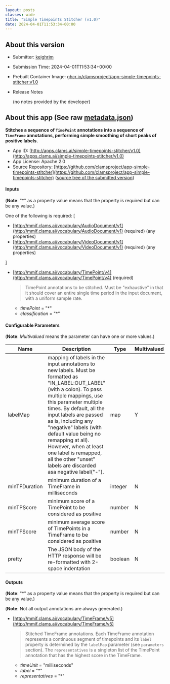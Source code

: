 ```yaml
---
layout: posts
classes: wide
title: "Simple Timepoints Stitcher (v1.0)"
date: 2024-04-01T11:53:34+00:00
---
```

## About this version

* Submitter: [keighrim](https://github.com/keighrim)
* Submission Time: 2024-04-01T11:53:34+00:00
* Prebuilt Container Image: [ghcr.io/clamsproject/app-simple-timepoints-stitcher:v1.0](https://github.com/clamsproject/app-simple-timepoints-stitcher/pkgs/container/app-simple-timepoints-stitcher/v1.0)
* Release Notes

    (no notes provided by the developer)

## About this app (See raw [metadata.json](metadata.json))

**Stitches a sequence of `TimePoint` annotations into a sequence of `TimeFrame` annotations, performing simple smoothing of short peaks of positive labels.**

* App ID: [http://apps.clams.ai/simple-timepoints-stitcher/v1.0](http://apps.clams.ai/simple-timepoints-stitcher/v1.0)
* App License: Apache 2.0
* Source Repository: [https://github.com/clamsproject/app-simple-timepoints-stitcher](https://github.com/clamsproject/app-simple-timepoints-stitcher) ([source tree of the submitted version](https://github.com/clamsproject/app-simple-timepoints-stitcher/tree/v1.0))


#### Inputs
(**Note**: "*" as a property value means that the property is required but can be any value.)

One of the following is required: [
* [http://mmif.clams.ai/vocabulary/AudioDocument/v1](http://mmif.clams.ai/vocabulary/AudioDocument/v1)  (required)
(any properties)
* [http://mmif.clams.ai/vocabulary/VideoDocument/v1](http://mmif.clams.ai/vocabulary/VideoDocument/v1)  (required)
(any properties)


]
* [http://mmif.clams.ai/vocabulary/TimePoint/v4](http://mmif.clams.ai/vocabulary/TimePoint/v4)  (required)
    > TimePoint annotations to be stitched. Must be "exhaustive" in that it should cover an entire single time period in the input document, with a uniform sample rate.
    * _timePoint_ = "*"
    * _classification_ = "*"


#### Configurable Parameters
(**Note**: _Multivalued_ means the parameter can have one or more values.)

|Name|Description|Type|Multivalued|Default|Choices|
|----|-----------|----|-----------|-------|-------|
|labelMap|mapping of labels in the input annotations to new labels. Must be formatted as "IN_LABEL:OUT_LABEL" (with a colon). To pass multiple mappings, use this parameter multiple times. By default, all the input labels are passed as is, including any "negative" labels (with default value being no remapping at all). However, when at least one label is remapped, all the other "unset" labels are discarded asa negative label("-").|map|Y|[]||
|minTFDuration|minimum duration of a TimeFrame in milliseconds|integer|N|1000||
|minTPScore|minimum score of a TimePoint to be considered as positive|number|N|0.1||
|minTFScore|minimum average score of TimePoints in a TimeFrame to be considered as positive|number|N|0.5||
|pretty|The JSON body of the HTTP response will be re-formatted with 2-space indentation|boolean|N|false|**_`false`_**, `true`|


#### Outputs
(**Note**: "*" as a property value means that the property is required but can be any value.)

(**Note**: Not all output annotations are always generated.)

* [http://mmif.clams.ai/vocabulary/TimeFrame/v5](http://mmif.clams.ai/vocabulary/TimeFrame/v5) 
    > Stitched TimeFrame annotations. Each TimeFrame annotation represents a continuous segment of timepoints and its `label` property is determined by the `labelMap` parameter (see `parameters` section). The `representatives` is a singleton list of the TimePoint annotation that has the highest score in the TimeFrame.
    * _timeUnit_ = "milliseconds"
    * _label_ = "*"
    * _representatives_ = "*"
